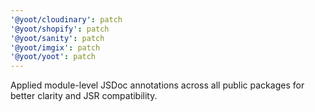 ```yaml
---
'@yoot/cloudinary': patch
'@yoot/shopify': patch
'@yoot/sanity': patch
'@yoot/imgix': patch
'@yoot/yoot': patch
---
```


Applied module-level JSDoc annotations across all public packages for better clarity and JSR compatibility.
